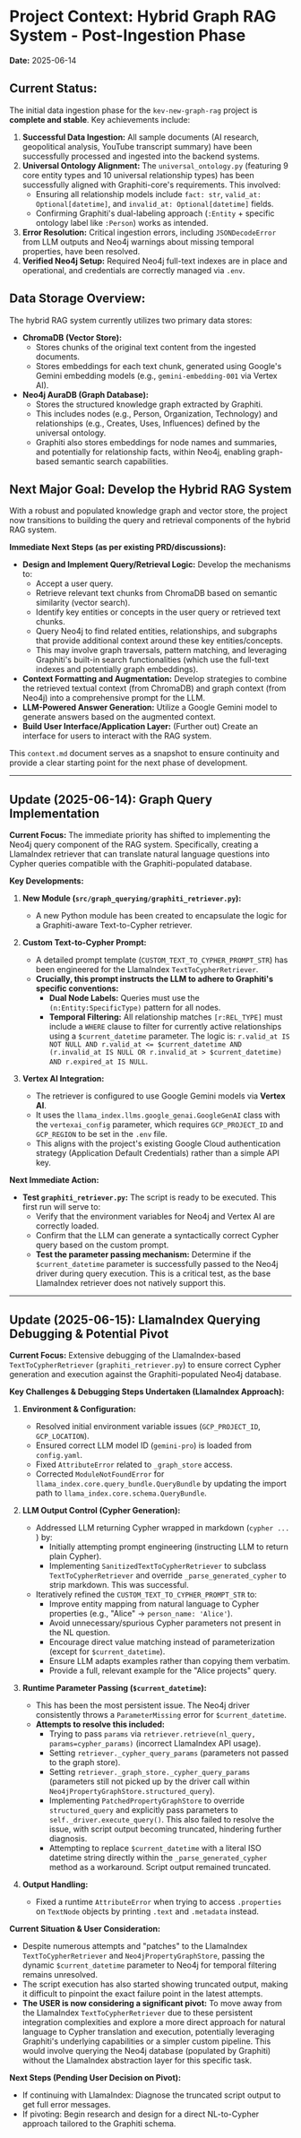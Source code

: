 # Project Context: Hybrid Graph RAG System - Post-Ingestion Phase

**Date:** 2025-06-14

## Current Status:

The initial data ingestion phase for the `kev-new-graph-rag` project is **complete and stable**. Key achievements include:

1.  **Successful Data Ingestion:** All sample documents (AI research, geopolitical analysis, YouTube transcript summary) have been successfully processed and ingested into the backend systems.
2.  **Universal Ontology Alignment:** The `universal_ontology.py` (featuring 9 core entity types and 10 universal relationship types) has been successfully aligned with Graphiti-core's requirements. This involved:
    *   Ensuring all relationship models include `fact: str`, `valid_at: Optional[datetime]`, and `invalid_at: Optional[datetime]` fields.
    *   Confirming Graphiti's dual-labeling approach (`:Entity` + specific ontology label like `:Person`) works as intended.
3.  **Error Resolution:** Critical ingestion errors, including `JSONDecodeError` from LLM outputs and Neo4j warnings about missing temporal properties, have been resolved.
4.  **Verified Neo4j Setup:** Required Neo4j full-text indexes are in place and operational, and credentials are correctly managed via `.env`.

## Data Storage Overview:

The hybrid RAG system currently utilizes two primary data stores:

*   **ChromaDB (Vector Store):**
    *   Stores chunks of the original text content from the ingested documents.
    *   Stores embeddings for each text chunk, generated using Google's Gemini embedding models (e.g., `gemini-embedding-001` via Vertex AI).
*   **Neo4j AuraDB (Graph Database):**
    *   Stores the structured knowledge graph extracted by Graphiti.
    *   This includes nodes (e.g., Person, Organization, Technology) and relationships (e.g., Creates, Uses, Influences) defined by the universal ontology.
    *   Graphiti also stores embeddings for node names and summaries, and potentially for relationship facts, within Neo4j, enabling graph-based semantic search capabilities.

## Next Major Goal: Develop the Hybrid RAG System

With a robust and populated knowledge graph and vector store, the project now transitions to building the query and retrieval components of the hybrid RAG system.

**Immediate Next Steps (as per existing PRD/discussions):**

*   **Design and Implement Query/Retrieval Logic:** Develop the mechanisms to:
    *   Accept a user query.
    *   Retrieve relevant text chunks from ChromaDB based on semantic similarity (vector search).
    *   Identify key entities or concepts in the user query or retrieved text chunks.
    *   Query Neo4j to find related entities, relationships, and subgraphs that provide additional context around these key entities/concepts.
    *   This may involve graph traversals, pattern matching, and leveraging Graphiti's built-in search functionalities (which use the full-text indexes and potentially graph embeddings).
*   **Context Formatting and Augmentation:** Develop strategies to combine the retrieved textual context (from ChromaDB) and graph context (from Neo4j) into a comprehensive prompt for the LLM.
*   **LLM-Powered Answer Generation:** Utilize a Google Gemini model to generate answers based on the augmented context.
*   **Build User Interface/Application Layer:** (Further out) Create an interface for users to interact with the RAG system.

This `context.md` document serves as a snapshot to ensure continuity and provide a clear starting point for the next phase of development.

---

## Update (2025-06-14): Graph Query Implementation

**Current Focus:** The immediate priority has shifted to implementing the Neo4j query component of the RAG system. Specifically, creating a LlamaIndex retriever that can translate natural language questions into Cypher queries compatible with the Graphiti-populated database.

**Key Developments:**

1.  **New Module (`src/graph_querying/graphiti_retriever.py`):**
    *   A new Python module has been created to encapsulate the logic for a Graphiti-aware Text-to-Cypher retriever.

2.  **Custom Text-to-Cypher Prompt:**
    *   A detailed prompt template (`CUSTOM_TEXT_TO_CYPHER_PROMPT_STR`) has been engineered for the LlamaIndex `TextToCypherRetriever`.
    *   **Crucially, this prompt instructs the LLM to adhere to Graphiti's specific conventions:**
        *   **Dual Node Labels:** Queries must use the `(n:Entity:SpecificType)` pattern for all nodes.
        *   **Temporal Filtering:** All relationship matches `[r:REL_TYPE]` must include a `WHERE` clause to filter for currently active relationships using a `$current_datetime` parameter. The logic is: `r.valid_at IS NOT NULL AND r.valid_at <= $current_datetime AND (r.invalid_at IS NULL OR r.invalid_at > $current_datetime) AND r.expired_at IS NULL`.

3.  **Vertex AI Integration:**
    *   The retriever is configured to use Google Gemini models via **Vertex AI**.
    *   It uses the `llama_index.llms.google_genai.GoogleGenAI` class with the `vertexai_config` parameter, which requires `GCP_PROJECT_ID` and `GCP_REGION` to be set in the `.env` file.
    *   This aligns with the project's existing Google Cloud authentication strategy (Application Default Credentials) rather than a simple API key.

**Next Immediate Action:**

*   **Test `graphiti_retriever.py`:** The script is ready to be executed. This first run will serve to:
    *   Verify that the environment variables for Neo4j and Vertex AI are correctly loaded.
    *   Confirm that the LLM can generate a syntactically correct Cypher query based on the custom prompt.
    *   **Test the parameter passing mechanism:** Determine if the `$current_datetime` parameter is successfully passed to the Neo4j driver during query execution. This is a critical test, as the base LlamaIndex retriever does not natively support this.

---

## Update (2025-06-15): LlamaIndex Querying Debugging & Potential Pivot

**Current Focus:** Extensive debugging of the LlamaIndex-based `TextToCypherRetriever` (`graphiti_retriever.py`) to ensure correct Cypher generation and execution against the Graphiti-populated Neo4j database.

**Key Challenges & Debugging Steps Undertaken (LlamaIndex Approach):**

1.  **Environment & Configuration:**
    *   Resolved initial environment variable issues (`GCP_PROJECT_ID`, `GCP_LOCATION`).
    *   Ensured correct LLM model ID (`gemini-pro`) is loaded from `config.yaml`.
    *   Fixed `AttributeError` related to `_graph_store` access.
    *   Corrected `ModuleNotFoundError` for `llama_index.core.query_bundle.QueryBundle` by updating the import path to `llama_index.core.schema.QueryBundle`.

2.  **LLM Output Control (Cypher Generation):**
    *   Addressed LLM returning Cypher wrapped in markdown (```cypher ... ```) by:
        *   Initially attempting prompt engineering (instructing LLM to return plain Cypher).
        *   Implementing `SanitizedTextToCypherRetriever` to subclass `TextToCypherRetriever` and override `_parse_generated_cypher` to strip markdown. This was successful.
    *   Iteratively refined the `CUSTOM_TEXT_TO_CYPHER_PROMPT_STR` to:
        *   Improve entity mapping from natural language to Cypher properties (e.g., "Alice" -> `person_name: 'Alice'`).
        *   Avoid unnecessary/spurious Cypher parameters not present in the NL question.
        *   Encourage direct value matching instead of parameterization (except for `$current_datetime`).
        *   Ensure LLM adapts examples rather than copying them verbatim.
        *   Provide a full, relevant example for the "Alice projects" query.

3.  **Runtime Parameter Passing (`$current_datetime`):**
    *   This has been the most persistent issue. The Neo4j driver consistently throws a `ParameterMissing` error for `$current_datetime`.
    *   **Attempts to resolve this included:**
        *   Trying to pass `params` via `retriever.retrieve(nl_query, params=cypher_params)` (incorrect LlamaIndex API usage).
        *   Setting `retriever._cypher_query_params` (parameters not passed to the graph store).
        *   Setting `retriever._graph_store._cypher_query_params` (parameters still not picked up by the driver call within `Neo4jPropertyGraphStore.structured_query`).
        *   Implementing `PatchedPropertyGraphStore` to override `structured_query` and explicitly pass parameters to `self._driver.execute_query()`. This also failed to resolve the issue, with script output becoming truncated, hindering further diagnosis.
        *   Attempting to replace `$current_datetime` with a literal ISO datetime string directly within the `_parse_generated_cypher` method as a workaround. Script output remained truncated.

4.  **Output Handling:**
    *   Fixed a runtime `AttributeError` when trying to access `.properties` on `TextNode` objects by printing `.text` and `.metadata` instead.

**Current Situation & User Consideration:**

*   Despite numerous attempts and "patches" to the LlamaIndex `TextToCypherRetriever` and `Neo4jPropertyGraphStore`, passing the dynamic `$current_datetime` parameter to Neo4j for temporal filtering remains unresolved.
*   The script execution has also started showing truncated output, making it difficult to pinpoint the exact failure point in the latest attempts.
*   **The USER is now considering a significant pivot:** To move away from the LlamaIndex `TextToCypherRetriever` due to these persistent integration complexities and explore a more direct approach for natural language to Cypher translation and execution, potentially leveraging Graphiti's underlying capabilities or a simpler custom pipeline. This would involve querying the Neo4j database (populated by Graphiti) without the LlamaIndex abstraction layer for this specific task.

**Next Steps (Pending User Decision on Pivot):**

*   If continuing with LlamaIndex: Diagnose the truncated script output to get full error messages.
*   If pivoting: Begin research and design for a direct NL-to-Cypher approach tailored to the Graphiti schema.
